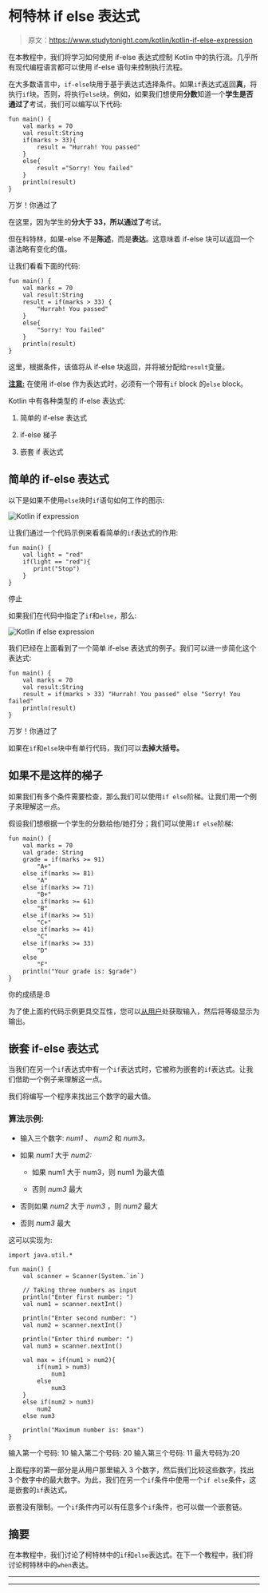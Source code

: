 # 柯特林 if else 表达式

> 原文：<https://www.studytonight.com/kotlin/kotlin-if-else-expression>

在本教程中，我们将学习如何使用 if-else 表达式控制 Kotlin 中的执行流。几乎所有现代编程语言都可以使用 if-else 语句来控制执行流程。

在大多数语言中，`if-else`块用于基于表达式选择条件。如果`if`表达式返回**真**，将执行`if`块。否则，将执行`else`块。例如，如果我们想使用**分数**知道一个**学生是否通过了**考试，我们可以编写以下代码:

```
fun main() {
    val marks = 70
    val result:String
    if(marks > 33){
        result = "Hurrah! You passed"
    }
    else{
        result ="Sorry! You failed"
    }
    println(result)
}
```

万岁！你通过了

在这里，因为学生的**分大于 33，所以通过了**考试。

但在科特林，如果-else 不是**陈述**，而是**表达**。这意味着 if-else 块可以返回一个语法略有变化的值。

让我们看看下面的代码:

```
fun main() {
    val marks = 70
    val result:String
    result = if(marks > 33) {
        "Hurrah! You passed"
    }
    else{
        "Sorry! You failed"
    }
    println(result)
}
```

这里，根据条件，该值将从 if-else 块返回，并将被分配给`result`变量。

<u>**注意:**</u> 在使用 if-else 作为表达式时，必须有一个带有`if` block 的`else` block。

Kotlin 中有各种类型的 if-else 表达式:

1.  简单的 if-else 表达式

2.  if-else 梯子

3.  嵌套 if 表达式

## 简单的 if-else 表达式

以下是如果不使用`else`块时`if`语句如何工作的图示:

![Kotlin if expression](img/8ebe82f50b61e57e3f83c27869b8756a.png)

让我们通过一个代码示例来看看简单的`if`表达式的作用:

```
fun main() {
    val light = "red"
    if(light == "red"){
       print("Stop")
    }
}
```

停止

如果我们在代码中指定了`if`和`else`，那么:

![Kotlin if else expression](img/96c91f2e8aa72d1f30706df00352d0ad.png)

我们已经在上面看到了一个简单 if-else 表达式的例子。我们可以进一步简化这个表达式:

```
fun main() {
    val marks = 70
    val result:String
    result = if(marks > 33) "Hurrah! You passed" else "Sorry! You failed"
    println(result)
}
```

万岁！你通过了

如果在`if`和`else`块中有单行代码，我们可以**去掉大括号。**

## 如果不是这样的梯子

如果我们有多个条件需要检查，那么我们可以使用`if else`阶梯。让我们用一个例子来理解这一点。

假设我们想根据一个学生的分数给他/她打分；我们可以使用`if else`阶梯:

```
fun main() {
    val marks = 70
    val grade: String
    grade = if(marks >= 91)
        "A+"
    else if(marks >= 81)
        "A"
    else if(marks >= 71)
        "B+"
    else if(marks >= 61)
        "B"
    else if(marks >= 51)
        "C+"
    else if(marks >= 41)
        "C"
    else if(marks >= 33)
        "D"
    else
        "F"
    println("Your grade is: $grade")
}
```

你的成绩是:B

为了使上面的代码示例更具交互性，您可以[从用户](https://www.studytonight.com/kotlin/kotlin-input-and-output)处获取输入，然后将等级显示为输出。

## 嵌套 if-else 表达式

当我们在另一个`if`表达式中有一个`if`表达式时，它被称为嵌套的`if`表达式。让我们借助一个例子来理解这一点。

我们将编写一个程序来找出三个数字的最大值。

### 算法示例:

*   输入三个数字: *num1* 、 *num2* 和 *num3。*

*   如果 *num1* 大于 *num2:*

    *   如果 num1 大于 num3，则 num1 为最大值

    *   否则 *num3* 最大

*   否则如果 *num2* 大于 *num3* ，则 *num2* 最大

*   否则 *num3* 最大

这可以实现为:

```
import java.util.*

fun main() {
    val scanner = Scanner(System.`in`)

    // Taking three numbers as input
    println("Enter first number: ")
    val num1 = scanner.nextInt()

    println("Enter second number: ")
    val num2 = scanner.nextInt()

    println("Enter third number: ")
    val num3 = scanner.nextInt()

    val max = if(num1 > num2){
        if(num1 > num3)
            num1
        else
            num3
    }
    else if(num2 > num3)
        num2
    else num3

    println("Maximum number is: $max")
}
```

输入第一个号码:
10
输入第二个号码:
20
输入第三个号码:
11
最大号码为:20

上面程序的第一部分是从用户那里输入 3 个数字，然后我们比较这些数字，找出 3 个数字中的最大数字。为此，我们在另一个`if`条件中使用一个`if else`条件，这是嵌套的`if`表达式。

嵌套没有限制。一个`if`条件内可以有任意多个`if`条件，也可以做一个嵌套链。

## 摘要

在本教程中，我们讨论了柯特林中的`if`和`else`表达式。在下一个教程中，我们将讨论柯特林中的`when`表达。

* * *

* * *